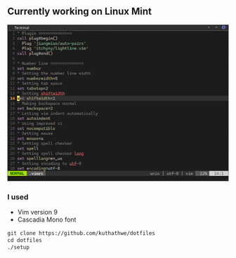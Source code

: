 ## Currently working on Linux Mint
![shell screenshot](./shell-screenshot.png?raw=true)

### I used  
- Vim version 9
- Cascadia Mono font

```
git clone https://github.com/kuthathwe/dotfiles
cd dotfiles
./setup
```
